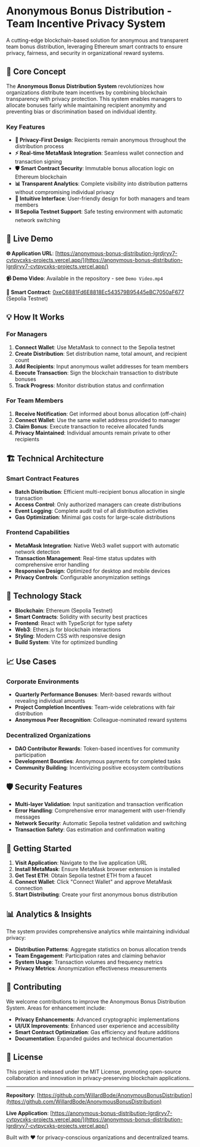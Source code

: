 # Anonymous Bonus Distribution - Team Incentive Privacy System

A cutting-edge blockchain-based solution for anonymous and transparent team bonus distribution, leveraging Ethereum smart contracts to ensure privacy, fairness, and security in organizational reward systems.

## 🎯 Core Concept

The **Anonymous Bonus Distribution System** revolutionizes how organizations distribute team incentives by combining blockchain transparency with privacy protection. This system enables managers to allocate bonuses fairly while maintaining recipient anonymity and preventing bias or discrimination based on individual identity.

### Key Features

- **🔐 Privacy-First Design**: Recipients remain anonymous throughout the distribution process
- **⚡ Real-time MetaMask Integration**: Seamless wallet connection and transaction signing
- **🛡️ Smart Contract Security**: Immutable bonus allocation logic on Ethereum blockchain
- **📊 Transparent Analytics**: Complete visibility into distribution patterns without compromising individual privacy
- **🎨 Intuitive Interface**: User-friendly design for both managers and team members
- **⛓️ Sepolia Testnet Support**: Safe testing environment with automatic network switching

## 🚀 Live Demo

**🌐 Application URL**: [https://anonymous-bonus-distribution-lgrdjryv7-cvtpycxks-projects.vercel.app/](https://anonymous-bonus-distribution-lgrdjryv7-cvtpycxks-projects.vercel.app/)

**📹 Demo Video**: Available in the repository - see `Demo Video.mp4`

**🔗 Smart Contract**: [0xeC6881Fd6E8818Ec543579B95445eBC7050aF677](https://sepolia.etherscan.io/address/0xeC6881Fd6E8818Ec543579B95445eBC7050aF677) (Sepolia Testnet)

## 💡 How It Works

### For Managers
1. **Connect Wallet**: Use MetaMask to connect to the Sepolia testnet
2. **Create Distribution**: Set distribution name, total amount, and recipient count
3. **Add Recipients**: Input anonymous wallet addresses for team members
4. **Execute Transaction**: Sign the blockchain transaction to distribute bonuses
5. **Track Progress**: Monitor distribution status and confirmation

### For Team Members
1. **Receive Notification**: Get informed about bonus allocation (off-chain)
2. **Connect Wallet**: Use the same wallet address provided to manager
3. **Claim Bonus**: Execute transaction to receive allocated funds
4. **Privacy Maintained**: Individual amounts remain private to other recipients

## 🏗️ Technical Architecture

### Smart Contract Features
- **Batch Distribution**: Efficient multi-recipient bonus allocation in single transaction
- **Access Control**: Only authorized managers can create distributions
- **Event Logging**: Complete audit trail of all distribution activities
- **Gas Optimization**: Minimal gas costs for large-scale distributions

### Frontend Capabilities
- **MetaMask Integration**: Native Web3 wallet support with automatic network detection
- **Transaction Management**: Real-time status updates with comprehensive error handling
- **Responsive Design**: Optimized for desktop and mobile devices
- **Privacy Controls**: Configurable anonymization settings

## 🔧 Technology Stack

- **Blockchain**: Ethereum (Sepolia Testnet)
- **Smart Contracts**: Solidity with security best practices
- **Frontend**: React with TypeScript for type safety
- **Web3**: Ethers.js for blockchain interactions
- **Styling**: Modern CSS with responsive design
- **Build System**: Vite for optimized bundling

## 📈 Use Cases

### Corporate Environments
- **Quarterly Performance Bonuses**: Merit-based rewards without revealing individual amounts
- **Project Completion Incentives**: Team-wide celebrations with fair distribution
- **Anonymous Peer Recognition**: Colleague-nominated reward systems

### Decentralized Organizations
- **DAO Contributor Rewards**: Token-based incentives for community participation
- **Development Bounties**: Anonymous payments for completed tasks
- **Community Building**: Incentivizing positive ecosystem contributions

## 🛡️ Security Features

- **Multi-layer Validation**: Input sanitization and transaction verification
- **Error Handling**: Comprehensive error management with user-friendly messages
- **Network Security**: Automatic Sepolia testnet validation and switching
- **Transaction Safety**: Gas estimation and confirmation waiting

## 🌟 Getting Started

1. **Visit Application**: Navigate to the live application URL
2. **Install MetaMask**: Ensure MetaMask browser extension is installed
3. **Get Test ETH**: Obtain Sepolia testnet ETH from a faucet
4. **Connect Wallet**: Click "Connect Wallet" and approve MetaMask connection
5. **Start Distributing**: Create your first anonymous bonus distribution

## 📊 Analytics & Insights

The system provides comprehensive analytics while maintaining individual privacy:

- **Distribution Patterns**: Aggregate statistics on bonus allocation trends
- **Team Engagement**: Participation rates and claiming behavior
- **System Usage**: Transaction volumes and frequency metrics
- **Privacy Metrics**: Anonymization effectiveness measurements

## 🤝 Contributing

We welcome contributions to improve the Anonymous Bonus Distribution System. Areas for enhancement include:

- **Privacy Enhancements**: Advanced cryptographic implementations
- **UI/UX Improvements**: Enhanced user experience and accessibility
- **Smart Contract Optimization**: Gas efficiency and feature additions
- **Documentation**: Expanded guides and technical documentation

## 📝 License

This project is released under the MIT License, promoting open-source collaboration and innovation in privacy-preserving blockchain applications.

---

**Repository**: [https://github.com/WillardBode/AnonymousBonusDistribution](https://github.com/WillardBode/AnonymousBonusDistribution)

**Live Application**: [https://anonymous-bonus-distribution-lgrdjryv7-cvtpycxks-projects.vercel.app/](https://anonymous-bonus-distribution-lgrdjryv7-cvtpycxks-projects.vercel.app/)

Built with ❤️ for privacy-conscious organizations and decentralized teams.